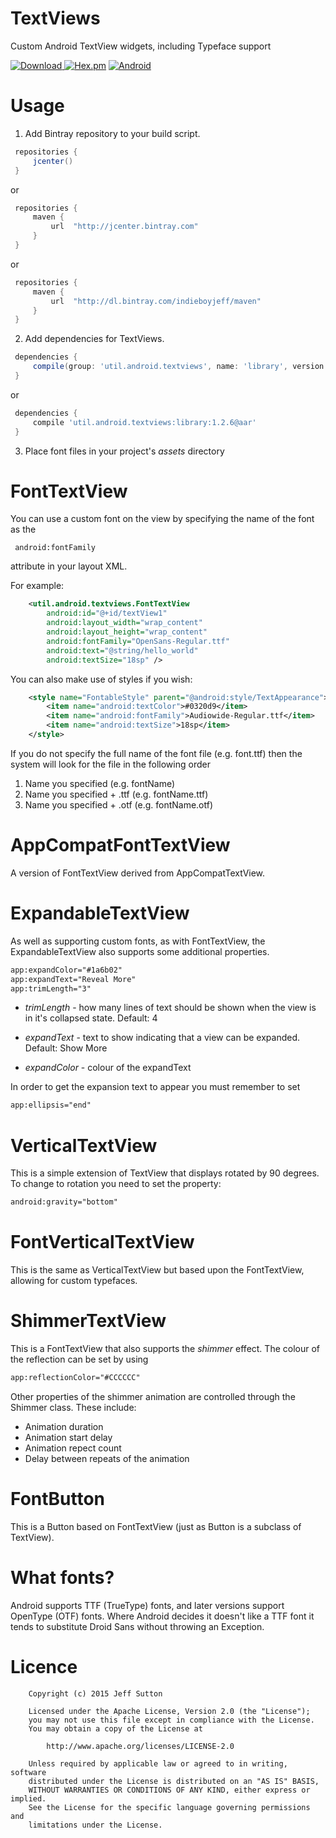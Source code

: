 TextViews
===================================
Custom Android TextView widgets, including Typeface support

[ ![Download](https://api.bintray.com/packages/indieboyjeff/maven/textviews/images/download.svg) ](https://bintray.com/indieboyjeff/maven/textviews/_latestVersion)
[![Hex.pm](https://img.shields.io/hexpm/l/plug.svg)](http://www.apache.org/licenses/LICENSE-2.0)
[![Android](https://img.shields.io/badge/platform-Android-green.svg)](http://developer.android.com)

Usage
===================================

1. Add Bintray repository to your build script.
```gradle
 repositories {
     jcenter()
 }
```                
 or
```gradle                
 repositories {
     maven {
         url  "http://jcenter.bintray.com" 
     }
 }
```        
 or
```gradle        
 repositories {
     maven {
         url  "http://dl.bintray.com/indieboyjeff/maven" 
     }
 }
``` 
2. Add dependencies for TextViews.
```gradle
 dependencies {
     compile(group: 'util.android.textviews', name: 'library', version: '1.2.6', ext: 'aar')
 }
```        
 or
```gradle        
 dependencies {
     compile 'util.android.textviews:library:1.2.6@aar'
 }
```
3. Place font files in your project's _assets_ directory

FontTextView
============

You can use a custom font on the view by specifying the name of the font as the

     android:fontFamily
        
attribute in your layout XML.

For example:

```xml
    <util.android.textviews.FontTextView
        android:id="@+id/textView1"
        android:layout_width="wrap_content"
        android:layout_height="wrap_content"
        android:fontFamily="OpenSans-Regular.ttf"
        android:text="@string/hello_world"
        android:textSize="18sp" />
```

You can also make use of styles if you wish:

```xml
    <style name="FontableStyle" parent="@android:style/TextAppearance">
        <item name="android:textColor">#0320d9</item>
        <item name="android:fontFamily">Audiowide-Regular.ttf</item>
        <item name="android:textSize">18sp</item>
    </style>
```

If you do not specify the full name of the font file (e.g. font.ttf) then the system will look for the file in the following order
 
 1. Name you specified (e.g. fontName)
 2. Name you specified + .ttf (e.g. fontName.ttf)
 3. Name you specified + .otf (e.g. fontName.otf)


AppCompatFontTextView
=====================

A version of FontTextView derived from AppCompatTextView.


ExpandableTextView
==================

As well as supporting custom fonts, as with FontTextView, the ExpandableTextView also supports some additional properties.

```xml
app:expandColor="#1a6b02"
app:expandText="Reveal More"
app:trimLength="3" 
```
    
* *trimLength* - how many lines of text should be shown when the view is in it's collapsed state. Default: 4

* *expandText* - text to show indicating that a view can be expanded. Default: Show More

* *expandColor* - colour of the expandText

In order to get the expansion text to appear you must remember to set 

```xml
app:ellipsis="end"
```

VerticalTextView
================

This is a simple extension of TextView that displays rotated by 90 degrees.  To change to rotation you need to set the property:

```xml
android:gravity="bottom"
```

FontVerticalTextView
====================
    
This is the same as VerticalTextView but based upon the FontTextView, allowing for custom typefaces.


ShimmerTextView
===============

This is a FontTextView that also supports the _shimmer_ effect. The colour of the reflection can be set by using

```xml
app:reflectionColor="#CCCCCC"
```
    
Other properties of the shimmer animation are controlled through the Shimmer class.  These include:

* Animation duration
* Animation start delay
* Animation repect count
* Delay between repeats of the animation


FontButton
==========

This is a Button based on FontTextView (just as Button is a subclass of TextView).


What fonts?
===================================
Android supports TTF (TrueType) fonts, and later versions support OpenType (OTF) fonts.
Where Android decides it doesn't like a TTF font it tends to substitute Droid Sans without throwing an Exception.


Licence
===================================
        
        Copyright (c) 2015 Jeff Sutton
        
        Licensed under the Apache License, Version 2.0 (the "License");
        you may not use this file except in compliance with the License.
        You may obtain a copy of the License at
        
            http://www.apache.org/licenses/LICENSE-2.0
        
        Unless required by applicable law or agreed to in writing, software
        distributed under the License is distributed on an "AS IS" BASIS,
        WITHOUT WARRANTIES OR CONDITIONS OF ANY KIND, either express or implied.
        See the License for the specific language governing permissions and
        limitations under the License.
<br/> 
